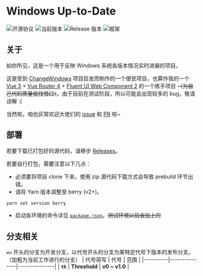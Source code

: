 # Windows Up-to-Date

![开源协议](https://img.shields.io/github/license/crrashh1542/win-uptime)
![当前版本](https://img.shields.io/github/package-json/v/crrashh1542/win-uptime)
![Release 版本](https://img.shields.io/github/v/release/crrashh1542/win-uptime?include_prereleases)
![框架](https://img.shields.io/badge/framework-Vue%203-3fb984)

## 关于
如你所见，这是一个用于反映 Windows 系统各版本情况实时进展的项目。  
  
这是受到 [ChangeWindows](https://changewindows.org) 项目启发而制作的一个便民项目，也算作我的一个 [Vue 3](https://github.com/vuejs/core) + [Vue Router 4](https://github.com/vuejs/router) + [Fluent UI Web Component 2](https://github.com/microsoft/fluentui/tree/master/packages/web-components) 的一个练手项目 ~~（为自己代码质量低找借口）~~。由于目前在测试阶段，所以可能会出现较多的 bug，敬请谅解 :(  

当然啦，咱也灰常欢迎大佬们的 [issue](https://github.com/crrashh1542/win-up-to-date/issues) 和 [PR](https://github.com/crrashh1542/win-up-to-date/pulls) 啦~  
  
## 部署
若要下载已打包好的源代码，请移步 [Releases](https://github.com/crrashh1542/win-up-to-date/releases)。  
  
若要自行打包，需要注意以下几点：
* 必须要将项目 clone 下来，使用 zip 源代码下载方式会导致 prebuild 环节出错。
* 请将 Yarn 版本调整至 berry (v2+)。
```bash
yarn set version berry
```
* 启动各环境的命令详见 [`package.json`](./package.json)。~~测试环境以后会加上的~~

## 分支相关
`wu` 开头的分支为开发分支，以代号开头的分支为某特定代号下版本的发布分支。  
（加粗为当前工作进行的分支）
| 代号简写  | 代号          | 范围          |
|----------|---------------|---------------|
| **`th`** | **Threshold** | **v0 ~ v1.0** |
